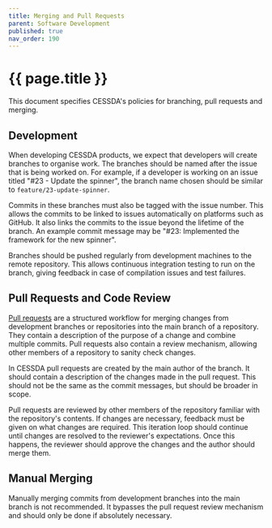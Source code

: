 ```yaml
---
title: Merging and Pull Requests
parent: Software Development
published: true
nav_order: 190
---
```

# {{ page.title }}

This document specifies CESSDA's policies for branching, pull requests and merging.

## Development

When developing CESSDA products, we expect that developers will create branches to organise work.
The branches should be named after the issue that is being worked on.
For example, if a developer is working on an issue titled "#23 - Update the spinner",
the branch name chosen should be similar to `feature/23-update-spinner`.

Commits in these branches must also be tagged with the issue number.
This allows the commits to be linked to issues automatically on platforms such as GitHub.
It also links the commits to the issue beyond the lifetime of the branch.
An example commit message may be "#23: Implemented the framework for the new spinner".

Branches should be pushed regularly from development machines to the remote repository.
This allows continuous integration testing to run on the branch, giving feedback in case of compilation issues and test failures.

## Pull Requests and Code Review

[Pull requests](https://docs.github.com/en/pull-requests/collaborating-with-pull-requests/proposing-changes-to-your-work-with-pull-requests/about-pull-requests)
are a structured workflow for merging changes from development branches or repositories into the main branch of a repository.
They contain a description of the purpose of a change and combine multiple commits.
Pull requests also contain a review mechanism, allowing other members of a repository to sanity check changes.

In CESSDA pull requests are created by the main author of the branch.
It should contain a description of the changes made in the pull request.
This should not be the same as the commit messages, but should be broader in scope.

Pull requests are reviewed by other members of the repository familiar with the repository's contents.
If changes are necessary, feedback must be given on what changes are required.
This iteration loop should continue until changes are resolved to the reviewer's expectations.
Once this happens, the reviewer should approve the changes and the author should merge them.

## Manual Merging

Manually merging commits from development branches into the main branch is not recommended.
It bypasses the pull request review mechanism and should only be done if absolutely necessary.
